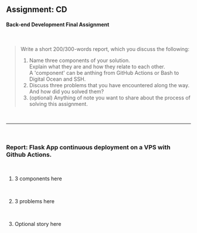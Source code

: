 ## Assignment: CD

#### Back-end Development Final Assignment

<br>

> Write a short 200/300-words report, which you discuss the following:
>
> 1. Name three components of your solution. <br> Explain what they are and how they relate to each other. <br> A 'component' can be anthing from GitHub Actions or Bash to Digital Ocean and SSH.
> 2. Discuss three problems that you have encountered along the way. <br> And how did you solved them?
> 3. (optional) Anything of note you want to share about the process of solving this assignment.

<br>

----------------------------------------------------------------

<br>

### Report: Flask App continuous deployment on a VPS with Github Actions.
<br>

1. 3 components here
<br>

2. 3 problems here
<br>

3. Optional story here
